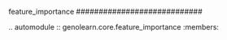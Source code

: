 feature_importance
############################

.. automodule :: genolearn.core.feature_importance
    :members:

